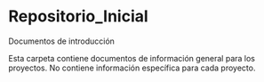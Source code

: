 # Repositorio_Inicial
Documentos de introducción

Esta carpeta contiene documentos de información general para los proyectos.
No contiene información específica para cada proyecto.


